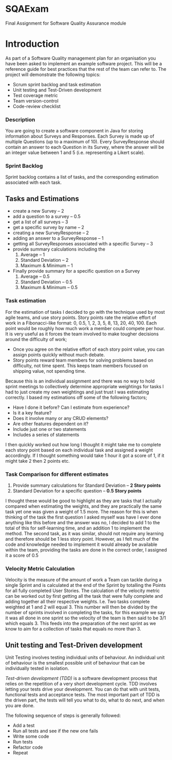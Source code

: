 # SQAExam
Final Assignment for Software Quality Assurance module

# Introduction
As part of a Software Quality management plan for an organisation you have been asked to implement an example software project. This will be a reference guide for best practices that the rest of the team can refer to. The project will demonstrate the following topics:
* Scrum sprint backlog and task estimation
* Unit testing and Test-Driven development
* Test coverage metric
* Team version-control
* Code-review checklist
### Description
You are going to create a software component in Java for storing information about Surveys and Responses. Each Survey is made up of multiple Questions (up to a maximum of 10). Every SurveyResponse should contain an answer to each Question in its Survey, where the answer will be an integer value between 1 and 5 (i.e. representing a Likert scale).
### Sprint Backlog
Sprint backlog contains a list of tasks, and the corresponding estimation associated with each task.
## Tasks and Estimations
* create a new Survey – 2
* add a question to a survey – 0.5
* get a list of all surveys – 3
* get a specific survey by name – 2
* creating a new SurveyResponse – 2
* adding an answer to a SurveyResponse – 1
* getting all SurveyResponses associated with a specific Survey – 3
* provide summary calculations including the
    1. Average – 1
    2. Standard Deviation – 2
    3. Maximum & Minimum – 1
* Finally provide summary for a specific question on a Survey
    1. Average – 0.5
    2. Standard Deviation – 0.5
    3. Maximum & Minimum – 0.5

### Task estimation
For the estimation of tasks I decided to go with the technique used by most agile teams, and use story points. Story points rate the relative effort of work in a Fibonacci-like format: 0, 0.5, 1, 2, 3, 5, 8, 13, 20, 40, 100. Each point would be roughly how much work a member could compete per hour. It is very useful as it forces the team involved to make tougher decisions around the difficulty of work;
* Once you agree on the relative effort of each story point value, you can assign points quickly without much debate.
* Story points reward team members for solving problems based on difficulty, not time spent. This keeps team members focused on shipping value, not spending time.

Because this is an individual assignment and there was no way to hold sprint meetings to collectively determine appropriate weightings for tasks I had to just create my own weightings and just trust I was estimating correctly. I based my estimations off some of the following factors;
* Have I done it before? Can I estimate from experience?
* Is it a key feature?
* Does it involve many or any CRUD elements?
* Are other features dependent on it?
* Include just one or two statements
* Includes a series of statements

I then quickly worked out how long I thought it might take me to complete each story point based on each individual task and assigned a weight accordingly. If I thought something would take 1 hour it got a score of 1, if it might take 2 then 2 points etc.

### Task Comparison for different estimates
1. Provide summary calculations for Standard Deviation – **2 Story points**
2. Standard Deviation for a specific question – **0.5 Story points**

I thought these would be good to highlight as they are tasks that I actually compared when estimating the weights, and they are practically the same task yet one was given a weight of 1.5 more. The reason for this is when thinking of the task the first question I asked myself was have I ever done anything like this before and the answer was no, I decided to add 1 to the total of this for self-learning time, and an addition 1 to implement the method. The second task, as it was similar, should not require any learning and therefore should be 1 less story point. However, as I felt much of the code and knowledge needed to implement it would already be available within the team, providing the tasks are done in the correct order, I assigned it a score of 0.5
### Velocity Metric Calculation
Velocity is the measure of the amount of work a Team can tackle during a single Sprint and is calculated at the end of the Sprint by totalling the Points for all fully completed User Stories. The calculation of the velocity metric can be worked out by first getting all the task that were fully complete and adding together all their respective weights. I.e. Two tasks complete weighted at 1 and 2 will equal 3. This number will then be divided by the number of sprints involved in completing the tasks, for this example we say it was all done in one sprint so the velocity of the team is then said to be 3/1 which equals 3.
This feeds into the preparation of the next sprint as we know to aim for a collection of tasks that equals no more than 3.

## Unit testing and Test-Driven development

Unit Testing involves testing individual units of behaviour. An individual unit of behaviour is the smallest possible unit of behaviour that can be individually tested in isolation.

*Test-driven development (TDD)* is a software development process that relies on the repetition of a very short development cycle. TDD involves letting your tests drive your development. You can do that with unit tests, functional tests and acceptance tests. The most important part of TDD is the driven part, the tests will tell you what to do, what to do next, and when you are done. 

The following sequence of steps is generally followed:
* Add a test
* Run all tests and see if the new one fails
* Write some code
* Run tests
* Refactor code
* Repeat
